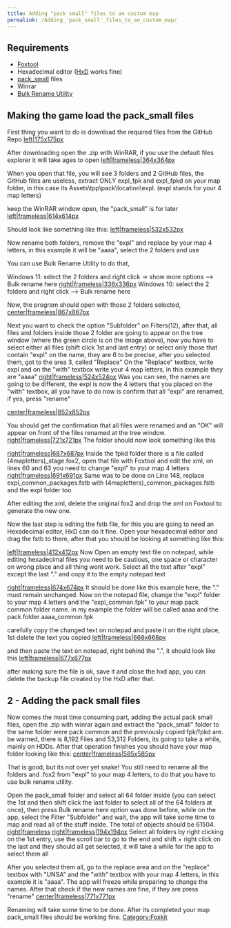 ```yaml
---
title: Adding "pack small" files to an custom map
permalink: /Adding_'pack_small'_files_to_an_custom_map/
---
```


## Requirements

  - [Foxtool](https://github.com/Atvaark/FoxTool/releases/tag/v0.2.6)
  - Hexadecimal editor
    ([HxD](https://mh-nexus.de/en/downloads.php?product=HxD20) works
    fine)
  - [pack_small](https://github.com/TheHuntingParty/TPP-Pack-small)
    files
  - Winrar
  - [Bulk Rename Utility](https://www.bulkrenameutility.co.uk/)

## Making the game load the pack_small files

First thing you want to do is download the required files from the
GitHub Repo
[left|175x175px](/File:GitHub_repo_download_example.png "wikilink")

After downloading open the .zip with WinRAR, if you use the default
files explorer it will take ages to open
[left|frameless|364x364px](/File:Pack_small_winrar_Example.png "wikilink")

When you open that file, you will see 3 folders and 2 GitHub files, the
GitHub files are useless, extract ONLY expl_fpk and expl_fpkd on your
map folder, in this case its Assets\\tpp\\pack\\location\\expl. (expl
stands for your 4 map letters)

keep the WinRAR window open, the "pack_small" is for later
[left|frameless|614x614px](/File:Winrar_file_example_pack_small.png "wikilink")

Should look like something like this:
[left|frameless|532x532px](/File:Another_image_god_this_sucks_aaaaaa.png "wikilink")

Now rename both folders, remove the "expl" and replace by your map 4
letters, in this example it will be "aaaa", select the 2 folders and use

You can use Bulk Rename Utility to do that,

Windows 11: select the 2 folders and right click -\> show more options
--\> Bulk rename here
[right|frameless|336x336px](/File:Bulk_file_1.png "wikilink") Windows
10: select the 2 folders and right click --\> Bulk rename here

Now, the program should open with those 2 folders selected,
[center|frameless|867x867px](/File:Bulk_sofware_ui_0.png "wikilink")

Next you want to check the option "Subfolder" on Filters(12), after
that, all files and folders inside those 2 folder are going to appear on
the tree window (where the green circle is on the image above), now you
have to select either all files (shift click 1st and last entry) or
select only those that contain "expl" on the name, they are 6 to be
precise, after you selected them, got to the area 3, called "Replace" On
the "Replace" textbox, write expl and on the "with" textbox write your 4
map letters, in this example they are "aaaa"
[right|frameless|524x524px](/File:Bulk_sofware_ui_1.png "wikilink") Was
you can see, the names are going to be different, the expl is now the 4
letters that you placed on the "with" textbox, all you have to do now is
confirm that all "expl" are renamed, if yes, press "rename"

[center|frameless|852x852px](/File:Bulk_sofware_ui_2.png "wikilink")

You should get the confirmation that all files were renamed and an "OK"
will appear on front of the files renamed at the tree window.
[right|frameless|721x721px](/File:Another_one_image_aaaa.png "wikilink")
The folder should now look something like this

[right|frameless|687x687px](/File:Fox2_info_3.png "wikilink") Inside the
fpkd folder there is a file called (4mapletters)_stage.fox2, open that
file with Foxtool and edit the xml, on lines 60 and 63 you need to
change "expl" to your map 4 letters
[right|frameless|691x691px](/File:Fox2_info_2.png "wikilink") Same was
to be done on Line 148, replace expl_common_packages.fstb with
(4mapletters)_common_packages.fstb and the expl folder too

After editing the xml, delete the original fox2 and drop the xml on
Foxtool to generate the new one.

Now the last step is editing the fstb file, for this you are going to
need an Hexadecimal editor, HxD can do it fine. Open your hexadecimal
editor and drag the fstb to there, after that you should be looking at
something like this:

[left|frameless|412x412px](/File:HXD_fsbt_open.png "wikilink") Now Open
an empty text file on notepad, while editing hexadecimal files you need
to be cautious, one space or character on wrong place and all thing wont
work. Select all the text after "expl" except the last "." and copy it
to the empty notepad text

[right|frameless|674x674px](/File:HXD_fsbt_copy.png "wikilink") It
should be done like this example here, the "." must remain unchanged.
Now on the notepad file, change the "expl" folder to your map 4 letters
and the "expl_common.fpk" to your map pack common folder name. in my
example the folder will be called aaaa and the pack folder
aaaa_common.fpk

carefully copy the changed text on notepad and paste it on the right
place, 1st delete the text you copied
[left|frameless|668x668px](/File:HXD_fsbt_remove.png "wikilink")

and then paste the text on notepad, right behind the ".", it should look
like this [left|frameless|677x677px](/File:HXD_fsbt_add.png "wikilink")

after making sure the file is ok, save it and close the hxd app, you can
delete the backup file created by the HxD after that.

## 2 - Adding the pack small files

Now comes the most time consuming part, adding the actual pack small
files, open the .zip with winrar again and extract the "pack_small"
folder to the same folder were pack common and the previously copied
fpk/fpkd are. be warned, there is 8,192 Files and 53,312 Folders, its
going to take a while, mainly on HDDs. After that operation finishes you
should have your map folder looking like this:
[center|frameless|585x585px](/File:Pack_small_winrar_done.png "wikilink")

That is good, but its not over yet snake\! You still need to rename all
the folders and .fox2 from "expl" to your map 4 letters, to do that you
have to use bulk rename utility.

Open the pack_small folder and select all 64 folder inside (you can
select the 1st and then shift click the last folder to select all of the
64 folders at once), then press Bulk rename here option was done before,
while on the app, select the Filter "Subfolder" and wait, the app will
take some time to map and read all of the stuff inside. The total of
objects should be 61504.
[right|frameless](/File:Bulk_sofware_objects.png "wikilink")
[right|frameless|194x194px](/File:Bulk_sofware_objects_selected.png "wikilink")
Select all folders by right clicking on the 1st entry, use the scroll
bar to go to the end and shift + right click on the last and they should
all get selected, it will take a while for the app to select them all

After you selected them all, go to the replace area and on the "replace"
textbox with "UNSA" and the "with" textbox with your map 4 letters, in
this example it is "aaaa". The app will freeze while preparing to change
the names. After that check if the new names are fine, if they are press
"rename"
[center|frameless|771x771px](/File:Bulk_sofware_objects_rename.png "wikilink")

Renaming will take some time to be done. After its completed your map
pack_small files should be working fine.
[Category:Foxkit](/Category:Foxkit "wikilink")